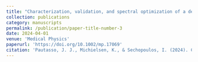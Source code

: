 ```yaml
---
title: "Characterization, validation, and spectral optimization of a dedicated breast CT system for contrast‐enhanced imaging"
collection: publications
category: manuscripts
permalink: /publication/paper-title-number-3
date: 2024-04-01
venue: 'Medical Physics'
paperurl: 'https://doi.org/10.1002/mp.17069'
citation: 'Pautasso, J. J., Michielsen, K., & Sechopoulos, I. (2024). Characterization, validation, and spectral optimization of a dedicated breast CT system for contrast‐enhanced imaging. Medical physics, 51(5), 3322-3333.'
---
```

